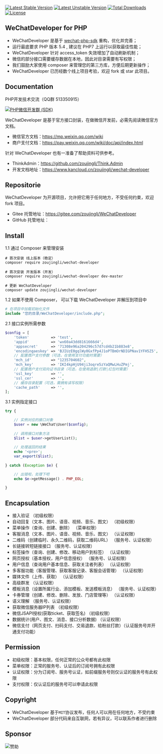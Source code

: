 [![Latest Stable Version](https://poser.pugx.org/zoujingli/wechat-developer/v/stable)](https://packagist.org/packages/zoujingli/wechat-developer) [![Latest Unstable Version](https://poser.pugx.org/zoujingli/wechat-developer/v/unstable)](https://packagist.org/packages/zoujingli/wechat-developer) [![Total Downloads](https://poser.pugx.org/zoujingli/wechat-developer/downloads)](https://packagist.org/packages/wechat-developer) [![License](https://poser.pugx.org/zoujingli/wechat-developer/license)](https://packagist.org/packages/wechat-developer)

WeChatDeveloper for PHP
--
* WeChatDeveloper 是基于 [wechat-php-sdk](https://github.com/zoujingli/wechat-php-sdk) 重构，优化并完善；
* 运行最底要求 PHP 版本 5.4 , 建议在 PHP7 上运行以获取最佳性能；
* WeChatDeveloper 针对 access_token 失效增加了自动刷新机制；
* 微信的部分接口需要缓存数据在本地，因此对目录需要有写权限；
* 我们鼓励大家使用 composer 来管理您的第三方库，方便后期更新操作；
* WeChatDeveloper 已历经数个线上项目考验，欢迎 fork 或 star 此项目。


Documentation
--
PHP开发技术交流（QQ群 513350915）

[![PHP微信开发群 (SDK)](http://pub.idqqimg.com/wpa/images/group.png)](http://shang.qq.com/wpa/qunwpa?idkey=ae25cf789dafbef62e50a980ffc31242f150bc61a61164458216dd98c411832a) 

WeChatDeveloper 是基于官方接口封装，在做微信开发前，必需先阅读微信官方文档。
* 微信官方文档：https://mp.weixin.qq.com/wiki
* 商户支付文档：https://pay.weixin.qq.com/wiki/doc/api/index.html

针对 WeChatDeveloper 也有一准备了帮助资料可供参考。
* ThinkAdmin：https://github.com/zoujingli/Think.Admin
* 开发文档地址：https://www.kancloud.cn/zoujingli/wechat-developer


Repositorie
--
WeChatDeveloper 为开源项目，允许把它用于任何地方，不受任何约束，欢迎 fork 项目。
* Gitee 托管地址：https://gitee.com/zoujingli/WeChatDeveloper
* GitHub 托管地址：


Install
--
1.1 通过 Composer 来管理安装
```shell
# 首次安装 线上版本（稳定）
composer require zoujingli/wechat-developer

# 首次安装 开发版本（开发）
composer require zoujingli/wechat-developer dev-master

# 更新 WeChatDeveloper
composer update zoujingli/wechat-developer
```

1.2 如果不使用 Composer， 可以下载 WeChatDeveloper 并解压到项目中
```php
# 在项目中加载初始化文件
include "您的目录/WeChatDeveloper/include.php";
```

2.1 接口实例所需参数
```php
$config = [
    'token'          => 'test',
    'appid'          => 'wx60a43dd8161666d4',
    'appsecret'      => '71308e96a204296c57d7cd4b21b883e8',
    'encodingaeskey' => 'BJIUzE0gqlWy0GxfPp4J1oPTBmOrNDIGPNav1YFH5Z5',
    // 配置商户支付参数（可选，在使用支付功能时需要）
    'mch_id'         => "1235704602",
    'mch_key'        => 'IKI4kpHjU94ji3oqre5zYaQMwLHuZPmj',
    // 配置商户支付双向证书目录（可选，在使用退款|打款|红包时需要）
    'ssl_key'        => '',
    'ssl_cer'        => '',
    // 缓存目录配置（可选，需拥有读写权限）
    'cache_path'     => '',
];
```

3.1 实例指定接口
```php
try {

    // 实例对应的接口对象
    $user = new \WeChat\User($config);
    
    // 调用接口对象方法
    $list = $user->getUserList();
    
    // 处理返回的结果
    echo '<pre>';
    var_export($list);
    
} catch (Exception $e) {

    // 出错啦，处理下吧
    echo $e->getMessage() . PHP_EOL;
    
}
```

Encapsulation
--
* 接入验证 （初级权限）
* 自动回复（文本、图片、语音、视频、音乐、图文） （初级权限）
* 菜单操作（查询、创建、删除） （菜单权限）
* 客服消息（文本、图片、语音、视频、音乐、图文） （认证权限）
* 二维码（创建临时、永久二维码，获取二维码URL） （服务号、认证权限）
* 长链接转短链接接口 （服务号、认证权限）
* 标签操作（查询、创建、修改、移动用户到标签） （认证权限）
* 网页授权（基本授权，用户信息授权） （服务号、认证权限）
* 用户信息（查询用户基本信息、获取关注者列表） （认证权限）
* 多客服功能（客服管理、获取客服记录、客服会话管理） （认证权限）
* 媒体文件（上传、获取） （认证权限）
* 高级群发 （认证权限）
* 模板消息（设置所属行业、添加模板、发送模板消息） （服务号、认证权限）
* 卡券管理（创建、修改、删除、发放、门店管理等） （认证权限）
* 语义理解 （服务号、认证权限）
* 获取微信服务器IP列表 （初级权限）
* 微信JSAPI授权(获取ticket、获取签名) （初级权限）
* 数据统计(用户、图文、消息、接口分析数据) （认证权限）
* 微信支付（网页支付、扫码支付、交易退款、给粉丝打款）（认证服务号并开通支付功能）


Permission
--
* 初级权限：基本权限，任何正常的公众号都有此权限
* 菜单权限：正常的服务号、认证后的订阅号拥有此权限
* 认证权限：分为订阅号、服务号认证，如前缀服务号则仅认证的服务号有此权限
* 支付权限：仅认证后的服务号可以申请此权限


Copyright
--
* WeChatDeveloper 基于`MIT`协议发布，任何人可以用在任何地方，不受约束
* WeChatDeveloper 部分代码来自互联网，若有异议，可以联系作者进行删除


Sponsor
--
![赞助](http://zoujingli.oschina.io/static/pay.png)


